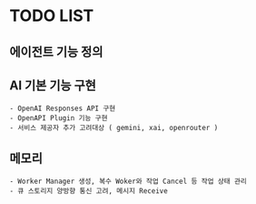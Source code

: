 # TODO LIST

## 에이전트 기능 정의

## AI 기본 기능 구현
	- OpenAI Responses API 구현
	- OpenAPI Plugin 기능 구현
	- 서비스 제공자 추가 고려대상 ( gemini, xai, openrouter )

## 메모리
	- Worker Manager 생성, 복수 Woker와 작업 Cancel 등 작업 상태 관리
	- 큐 스토리지 양방향 통신 고려, 메시지 Receive
